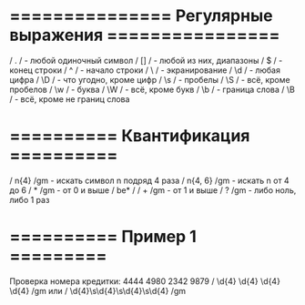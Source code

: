 # =============== Регулярные выражения ================

/ . /  - любой одиночный символ
/ [] / - любой из них, диапазоны
/ $ /  - конец строки
/ ^ /  - начало строки
/ \ /  - экранирование
/ \d / - любая цифра
/ \D / - что угодно, кроме цифр
/ \s / - пробелы
/ \S / - всё, кроме пробелов
/ \w / - буква
/ \W / - всё, кроме букв
/ \b / - граница слова
/ \B / - всё, кроме не границ слова

# ========== Квантификация ==========
/ n{4} /gm     - искать символ n подряд 4 раза
/ n{4, 6} /gm  - искать n от 4 до 6
/ * /gm        - от 0 и выше / be* /
/ + /gm        - от 1 и выше
/ ? /gm        - либо ноль, либо 1 раз

# ========== Пример 1 =========
Проверка номера кредитки:
4444 4980 2342 9879
/ \d{4} \d{4} \d{4} \d{4} /gm
или
/ \d{4}\s\d{4}\s\d{4}\s\d{4} /gm